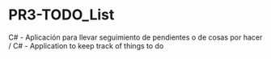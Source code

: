 # PR3-TODO_List
C# - Aplicación para llevar seguimiento de pendientes o de cosas por hacer / C# - Application to keep track of things to do
